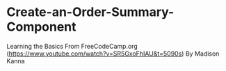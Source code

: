 # Create-an-Order-Summary-Component
Learning the Basics
From FreeCodeCamp.org (https://www.youtube.com/watch?v=SR5GxoFhIAU&t=5090s)
By Madison Kanna
